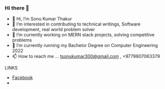 ### Hi there 👋

<!--
**codesonu1/codesonu1** is a ✨ _special_ ✨ repository because its `README.md` (this file) appears on your GitHub profile.
  
- [test][youtube]
[youtube]: https://youtube.com

Here are some ideas to get you started:

- 🔭 ’m currently working on ...
- 🌱 I’m currently learning ...
- 👯 I’m looking to collaborate on ...
- 🤔 I’m looking for help with ...
- 💬 Ask me about ...
- 📫 How to reach me: ...
- 😄 Pronouns: ...
- ⚡ Fun fact: ...
-->
- 👋 Hi, I’m Sonu Kumar Thakur
- 👀 I’m interested in contributing to technical writings, Software development, real world problem solver
- 🌱 I’m currently working on MERN stack projects, solving competitive problems
- 🌱 I’m currently running my Bachelor Degree on Computer Engineering 2022 
- 📫 How to reach me ... tsonukumar300@gmail.com , +9779807063379


LINKS
- [Facebook][facebook]  
- [facebook]: https://facebook.com/tsonukumar300
